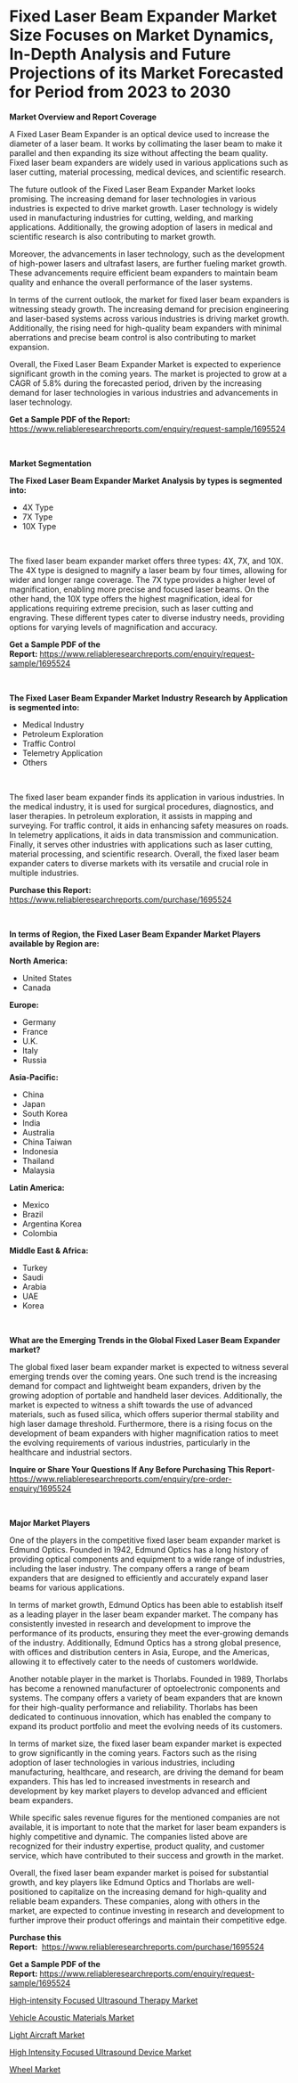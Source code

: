 <p><h1>Fixed Laser Beam Expander Market Size Focuses on Market Dynamics, In-Depth Analysis and Future Projections of its Market Forecasted for Period from 2023 to 2030</h1></p><p><strong>Market Overview and Report Coverage</strong></p>
<p><p>A Fixed Laser Beam Expander is an optical device used to increase the diameter of a laser beam. It works by collimating the laser beam to make it parallel and then expanding its size without affecting the beam quality. Fixed laser beam expanders are widely used in various applications such as laser cutting, material processing, medical devices, and scientific research.</p><p>The future outlook of the Fixed Laser Beam Expander Market looks promising. The increasing demand for laser technologies in various industries is expected to drive market growth. Laser technology is widely used in manufacturing industries for cutting, welding, and marking applications. Additionally, the growing adoption of lasers in medical and scientific research is also contributing to market growth.</p><p>Moreover, the advancements in laser technology, such as the development of high-power lasers and ultrafast lasers, are further fueling market growth. These advancements require efficient beam expanders to maintain beam quality and enhance the overall performance of the laser systems.</p><p>In terms of the current outlook, the market for fixed laser beam expanders is witnessing steady growth. The increasing demand for precision engineering and laser-based systems across various industries is driving market growth. Additionally, the rising need for high-quality beam expanders with minimal aberrations and precise beam control is also contributing to market expansion.</p><p>Overall, the Fixed Laser Beam Expander Market is expected to experience significant growth in the coming years. The market is projected to grow at a CAGR of 5.8% during the forecasted period, driven by the increasing demand for laser technologies in various industries and advancements in laser technology.</p></p>
<p><strong>Get a Sample PDF of the Report:</strong> <a href="https://www.reliableresearchreports.com/enquiry/request-sample/1695524">https://www.reliableresearchreports.com/enquiry/request-sample/1695524</a></p>
<p>&nbsp;</p>
<p><strong>Market Segmentation</strong></p>
<p><strong>The Fixed Laser Beam Expander Market Analysis by types is segmented into:</strong></p>
<p><ul><li>4X Type</li><li>7X Type</li><li>10X Type</li></ul></p>
<p>&nbsp;</p>
<p><p>The fixed laser beam expander market offers three types: 4X, 7X, and 10X. The 4X type is designed to magnify a laser beam by four times, allowing for wider and longer range coverage. The 7X type provides a higher level of magnification, enabling more precise and focused laser beams. On the other hand, the 10X type offers the highest magnification, ideal for applications requiring extreme precision, such as laser cutting and engraving. These different types cater to diverse industry needs, providing options for varying levels of magnification and accuracy.</p></p>
<p><strong>Get a Sample PDF of the Report:</strong>&nbsp;<a href="https://www.reliableresearchreports.com/enquiry/request-sample/1695524">https://www.reliableresearchreports.com/enquiry/request-sample/1695524</a></p>
<p>&nbsp;</p>
<p><strong>The Fixed Laser Beam Expander Market Industry Research by Application is segmented into:</strong></p>
<p><ul><li>Medical Industry</li><li>Petroleum Exploration</li><li>Traffic Control</li><li>Telemetry Application</li><li>Others</li></ul></p>
<p>&nbsp;</p>
<p><p>The fixed laser beam expander finds its application in various industries. In the medical industry, it is used for surgical procedures, diagnostics, and laser therapies. In petroleum exploration, it assists in mapping and surveying. For traffic control, it aids in enhancing safety measures on roads. In telemetry applications, it aids in data transmission and communication. Finally, it serves other industries with applications such as laser cutting, material processing, and scientific research. Overall, the fixed laser beam expander caters to diverse markets with its versatile and crucial role in multiple industries.</p></p>
<p><strong>Purchase this Report:</strong>&nbsp; <a href="https://www.reliableresearchreports.com/purchase/1695524">https://www.reliableresearchreports.com/purchase/1695524</a></p>
<p>&nbsp;</p>
<p><strong>In terms of Region, the Fixed Laser Beam Expander Market Players available by Region are:</strong></p>
<p>
    <p> <strong> North America: </strong>
        <ul>
            <li>United States</li>
            <li>Canada</li>
        </ul>
        </p> 
    <p> <strong> Europe: </strong>
        <ul>
            <li>Germany</li>
            <li>France</li>
            <li>U.K.</li>
            <li>Italy</li>
            <li>Russia</li>
        </ul>
        </p> 
    <p> <strong> Asia-Pacific: </strong>
        <ul>
            <li>China</li>
            <li>Japan</li>
            <li>South Korea</li>
            <li>India</li>
            <li>Australia</li>
            <li>China Taiwan</li>
            <li>Indonesia</li>
            <li>Thailand</li>
            <li>Malaysia</li>
        </ul>
        </p> 
    <p> <strong> Latin America: </strong>
        <ul>
            <li>Mexico</li>
            <li>Brazil</li>
            <li>Argentina Korea</li>
            <li>Colombia</li>
        </ul>
        </p> 
    <p> <strong> Middle East & Africa: </strong>
        <ul>
            <li>Turkey</li>
            <li>Saudi</li>
            <li>Arabia</li>
            <li>UAE</li>
            <li>Korea</li>
        </ul>
    </p>
    </p>
<p>&nbsp;</p>
<p><strong>What are the Emerging Trends in the Global Fixed Laser Beam Expander market?</strong></p>
<p><p>The global fixed laser beam expander market is expected to witness several emerging trends over the coming years. One such trend is the increasing demand for compact and lightweight beam expanders, driven by the growing adoption of portable and handheld laser devices. Additionally, the market is expected to witness a shift towards the use of advanced materials, such as fused silica, which offers superior thermal stability and high laser damage threshold. Furthermore, there is a rising focus on the development of beam expanders with higher magnification ratios to meet the evolving requirements of various industries, particularly in the healthcare and industrial sectors.</p></p>
<p><strong>Inquire or Share Your Questions If Any Before Purchasing This Report</strong>- <a href="https://www.reliableresearchreports.com/enquiry/pre-order-enquiry/1695524">https://www.reliableresearchreports.com/enquiry/pre-order-enquiry/1695524</a></p>
<p>&nbsp;</p>
<p><strong>Major Market Players</strong></p>
<p><p>One of the players in the competitive fixed laser beam expander market is Edmund Optics. Founded in 1942, Edmund Optics has a long history of providing optical components and equipment to a wide range of industries, including the laser industry. The company offers a range of beam expanders that are designed to efficiently and accurately expand laser beams for various applications.</p><p>In terms of market growth, Edmund Optics has been able to establish itself as a leading player in the laser beam expander market. The company has consistently invested in research and development to improve the performance of its products, ensuring they meet the ever-growing demands of the industry. Additionally, Edmund Optics has a strong global presence, with offices and distribution centers in Asia, Europe, and the Americas, allowing it to effectively cater to the needs of customers worldwide.</p><p>Another notable player in the market is Thorlabs. Founded in 1989, Thorlabs has become a renowned manufacturer of optoelectronic components and systems. The company offers a variety of beam expanders that are known for their high-quality performance and reliability. Thorlabs has been dedicated to continuous innovation, which has enabled the company to expand its product portfolio and meet the evolving needs of its customers.</p><p>In terms of market size, the fixed laser beam expander market is expected to grow significantly in the coming years. Factors such as the rising adoption of laser technologies in various industries, including manufacturing, healthcare, and research, are driving the demand for beam expanders. This has led to increased investments in research and development by key market players to develop advanced and efficient beam expanders.</p><p>While specific sales revenue figures for the mentioned companies are not available, it is important to note that the market for laser beam expanders is highly competitive and dynamic. The companies listed above are recognized for their industry expertise, product quality, and customer service, which have contributed to their success and growth in the market.</p><p>Overall, the fixed laser beam expander market is poised for substantial growth, and key players like Edmund Optics and Thorlabs are well-positioned to capitalize on the increasing demand for high-quality and reliable beam expanders. These companies, along with others in the market, are expected to continue investing in research and development to further improve their product offerings and maintain their competitive edge.</p></p>
<p><strong>Purchase this Report:</strong>&nbsp;&nbsp;<a href="https://www.reliableresearchreports.com/purchase/1695524">https://www.reliableresearchreports.com/purchase/1695524</a></p>
<p></p>
<p><strong>Get a Sample PDF of the Report:</strong>&nbsp;<a href="https://www.reliableresearchreports.com/enquiry/request-sample/1695524">https://www.reliableresearchreports.com/enquiry/request-sample/1695524</a></p>
<p><p><a href="https://github.com/amae102299/Market-Research-Report-List-1/blob/main/high-intensity-focused-ultrasound-therapy-market.md">High-intensity Focused Ultrasound Therapy Market</a></p><p><a href="https://medium.com/@angelaarnold1941/vehicle-acoustic-materials-market-the-key-to-successful-business-strategy-forecast-till-2030-03fc5ff17044">Vehicle Acoustic Materials Market</a></p><p><a href="https://www.linkedin.com/pulse/light-aircraft-market-research-report-unlocks-analysis-rg5ze/">Light Aircraft Market</a></p><p><a href="https://github.com/sndrkn/Market-Research-Report-List-1/blob/main/high-intensity-focused-ultrasound-device-market.md">High Intensity Focused Ultrasound Device Market</a></p><p><a href="https://www.linkedin.com/pulse/wheel-market-share-amp-new-trends-analysis-report-type-yllke/">Wheel Market</a></p></p>